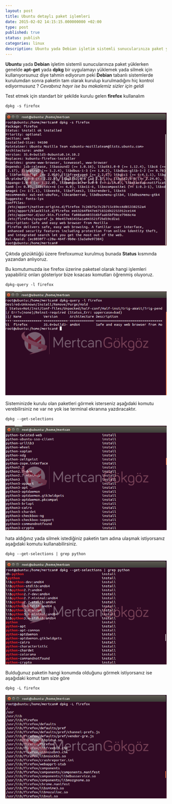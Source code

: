 ```yaml
---
layout: post
title: Ubuntu detaylı paket işlemleri
date: 2015-02-02 14:15:15.000000000 +02:00
type: post
published: true
status: publish
categories: linux
description: Ubuntu yada Debian işletim sistemli sunucularınıza paket yüklerken genelde apt-get yada dpkg bir uygulamayı yüklemek yada silmek için kullanıyorsunuz
---
```


**Ubuntu** yada **Debian** işletim sistemli sunucularınıza paket yüklerken genelde **apt-get** yada **dpkg** bir uygulamayı yüklemek yada silmek için kullanıyorsunuz diye tahmin ediyorum peki **Debian** tabanlı sistemlerde kurulumdan sonra paketin tam olarak kurulup kurulmadığını hiç kontrol ediyormusunz ? _Cevabınız hayır ise bu makalemiz sizler için geldi_

Test etmek için standart bir şekilde kurulu gelen **firefox** kullanalım

    dpkg -s firefox

![ubuntukontrolgorsel1](/assets/ubuntukontrolgorsel1-e1422541074173.png)

Çıktıda gözüktüğü üzere firefoxumuz kurulmuş bunada **Status** kısmında yazandan anlıyoruz.

Bu komutumuzda ise firefox üzerine paketsel olarak hangi işlemleri yapabiliriz onları gösteriyor bize kısacası komutları öğrenmiş oluyoruz.

    dpkg-query -l firefox

![ubuntukontrolgorsel2](/assets/ubuntukontrolgorsel2.png)

Sisteminizde kurulu olan paketleri görmek isterseniz aşağıdaki komutu verebilirsiniz ne var ne yok ise terminal ekranına yazdıracaktır.

    dpkg --get-selections

![ubuntukontrolgorsel3](/assets/ubuntukontrolgorsel3.png)

hata aldığınız yada silmek istediğiniz paketin tam adına ulaşmak istiyorsanız aşağıdaki komutu kullanabilirsiniz.

    dpkg --get-selections | grep python

![ubuntukontrolgorsel4](/assets/ubuntukontrolgorsel4.png)

Bulduğunuz paketin hangi konumda olduğunu görmek istiyorsanız ise aşağıdaki komut tam size göre

    dpkg -L firefox

![ubuntukontrolgorsel5](/assets/ubuntukontrolgorsel5.png)
